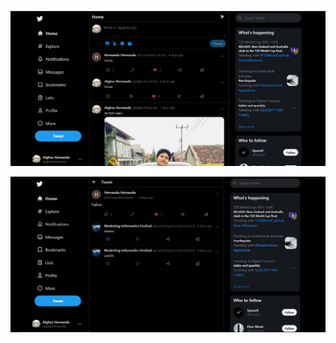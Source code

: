![home Image](https://github.com/AlghazHernanda/twitter-clone/blob/main/home.JPG?raw=true)

![home Image](https://github.com/AlghazHernanda/twitter-clone/blob/main/comment.JPG?raw=true)
